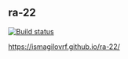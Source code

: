 ## ra-22

[![Build status](https://ci.appveyor.com/api/projects/status/lyklee26gbaicpd4?svg=true)](https://ci.appveyor.com/project/IsmagilovRF/ra-22-4qmq6)


https://ismagilovrf.github.io/ra-22/

